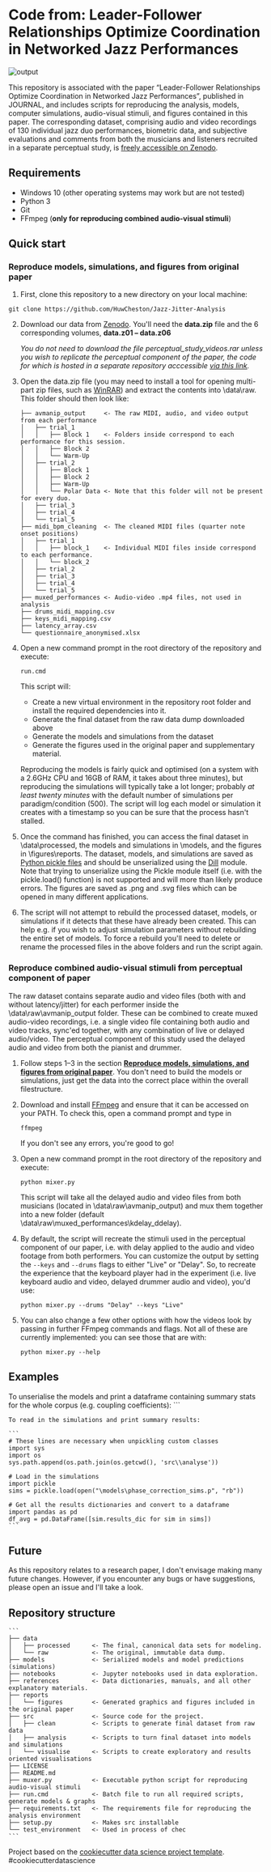 # Code from: Leader-Follower Relationships Optimize Coordination in Networked Jazz Performances
![output](https://user-images.githubusercontent.com/97224401/231712093-133cafa0-dffe-4a23-945d-5249c4385bab.gif)

This repository is associated with the paper “Leader-Follower Relationships Optimize Coordination in Networked Jazz Performances”, published in JOURNAL, and includes scripts for reproducing the analysis, models, computer simulations, audio-visual stimuli, and figures contained in this paper. The corresponding dataset, comprising audio and video recordings of 130 individual jazz duo performances, biometric data, and subjective evaluations and comments from both the musicians and listeners recruited in a separate perceptual study, is [freely accessible on Zenodo](https://doi.org/10.5281/zenodo.7773824).

## Requirements
- Windows 10 (other operating systems may work but are not tested)
- Python 3
- Git
- FFmpeg (**only for reproducing combined audio-visual stimuli**)

## Quick start
### Reproduce models, simulations, and figures from original paper
1. First, clone this repository to a new directory on your local machine:
```
git clone https://github.com/HuwCheston/Jazz-Jitter-Analysis
```

2. Download our data from [Zenodo](https://doi.org/10.5281/zenodo.7773824). You'll need the **data.zip** file and the 6 corresponding volumes, **data.z01 – data.z06**
    
    *You do not need to download the file perceptual_study_videos.rar unless you wish to replicate the perceptual component of the paper, the code for which is hosted in a separate repository acccessible [via this link](https://github.com/HuwCheston/2023-duo-success-analysis).*
    
3. Open the data.zip file (you may need to install a tool for opening multi-part zip files, such as [WinRAR](https://www.win-rar.com/)) and extract the contents into \data\raw. This folder should then look like:
    ```
    ├── avmanip_output     <- The raw MIDI, audio, and video output from each performance
    │   ├── trial_1  
    │   │   ├── Block 1    <- Folders inside correspond to each performance for this session.
    │   │   ├── Block 2
    │   │   └── Warm-Up
    │   ├── trial_2 
    │   │   ├── Block 1
    │   │   ├── Block 2
    │   │   ├── Warm-Up
    │   │   └── Polar Data <- Note that this folder will not be present for every duo.
    │   ├── trial_3
    │   ├── trial_4
    │   └── trial_5
    ├── midi_bpm_cleaning  <- The cleaned MIDI files (quarter note onset positions)
    │   ├── trial_1  
    │   │   ├── block_1    <- Individual MIDI files inside correspond to each performance.    
    │   │   └── block_2
    │   ├── trial_2
    │   ├── trial_3
    │   ├── trial_4
    │   └── trial_5
    ├── muxed_performances <- Audio-video .mp4 files, not used in analysis
    ├── drums_midi_mapping.csv
    ├── keys_midi_mapping.csv
    ├── latency_array.csv
    └── questionnaire_anonymised.xlsx    
    ```

4. Open a new command prompt in the root directory of the repository and execute:
    ```
    run.cmd
    ```

    This script will:
    - Create a new virtual environment in the repository root folder and install the required dependencies into it. 
    - Generate the final dataset from the raw data dump downloaded above
    - Generate the models and simulations from the dataset
    - Generate the figures used in the original paper and supplementary material. 
    
    Reproducing the models is fairly quick and optimised (on a system with a 2.6GHz CPU and 16GB of RAM, it takes about three minutes), but reproducing the simulations will typically take a lot longer; probably *at least twenty minutes* with the default number of simulations per paradigm/condition (500). The script will log each model or simulation it creates with a timestamp so you can be sure that the process hasn't stalled.
    
5. Once the command has finished, you can access the final dataset in \data\processed, the models and simulations in \models, and the figures in \figures\reports. The dataset, models, and simulations are saved as [Python pickle files](https://docs.python.org/3/library/pickle.html) and should be unserialized using the [Dill](https://dill.readthedocs.io/en/latest/) module. Note that trying to unserialize using the Pickle module itself (i.e. with the pickle.load() function) is not supported and will more than likely produce errors. The figures are saved as .png and .svg files which can be opened in many different applications.

6. The script will not attempt to rebuild the processed dataset, models, or simulations if it detects that these have already been created. This can help e.g. if you wish to adjust simulation parameters without rebuilding the entire set of models. To force a rebuild you'll need to delete or rename the processed files in the above folders and run the script again.

### Reproduce combined audio-visual stimuli from perceptual component of paper
The raw dataset contains separate audio and video files (both with and without latency/jitter) for each performer inside the \data\raw\avmanip_output folder. These can be combined to create muxed audio-video recordings, i.e. a single video file containing both audio and video tracks, sync'ed together, with any combination of live or delayed audio/video. The perceptual component of this study used the delayed audio and video from both the pianist and drummer.

1. Follow steps 1–3 in the section [**Reproduce models, simulations, and figures from original paper**](https://github.com/HuwCheston/Jazz-Jitter-Analysis/edit/main/README.md#reproduce-models-simulations-and-figures-from-original-paper). You don't need to build the models or simulations, just get the data into the correct place within the overall filestructure.

2. Download and install [FFmpeg](https://ffmpeg.org/) and ensure that it can be accessed on your PATH. To check this, open a command prompt and type in
    ```
    ffmpeg
    ```
    If you don't see any errors, you're good to go!

3. Open a new command prompt in the root directory of the repository and execute:
    ```
    python mixer.py
    ```
    
    This script will take all the delayed audio and video files from both musicians (located in \data\raw\avmanip_output) and mux them together into a new folder (default \data\raw\muxed_performances\kdelay_ddelay). 
    
4. By default, the script will recreate the stimuli used in the perceptual component of our paper, i.e. with delay applied to the audio and video footage from both performers. You can customize the output by setting the `--keys` and `--drums` flags to either "Live" or "Delay". So, to recreate the experience that the keyboard player had in the experiment (i.e. live keyboard audio and video, delayed drummer audio and video), you'd use:
   
    ```
    python mixer.py --drums "Delay" --keys "Live"
    ```
    
5. You can also change a few other options with how the videos look by passing in further FFmpeg commands and flags. Not all of these are currently implemented: you can see those that are with:
    
    ```
    python mixer.py --help
    ```    

## Examples
To unserialise the models and print a dataframe containing summary stats for the whole corpus (e.g. coupling coefficients):
    ```

    To read in the simulations and print summary results:

    ```
    # These lines are necessary when unpickling custom classes
    import sys
    import os
    sys.path.append(os.path.join(os.getcwd(), 'src\\analyse'))
    
    # Load in the simulations
    import pickle
    sims = pickle.load(open("\models\phase_correction_sims.p", "rb"))
    
    # Get all the results dictionaries and convert to a dataframe
    import pandas as pd
    df_avg = pd.DataFrame([sim.results_dic for sim in sims])
    ```


## Future

As this repository relates to a research paper, I don't envisage making many future changes. However, if you encounter any bugs or have suggestions, please open an issue and I'll take a look.

## Repository structure

    ```
    ├── data
    │   ├── processed      <- The final, canonical data sets for modeling.
    │   └── raw            <- The original, immutable data dump.
    ├── models             <- Serialized models and model predictions (simulations)
    ├── notebooks          <- Jupyter notebooks used in data exploration.
    ├── references         <- Data dictionaries, manuals, and all other explanatory materials.
    ├── reports            
    │   └── figures        <- Generated graphics and figures included in the original paper
    ├── src                <- Source code for the project.
    │   ├── clean          <- Scripts to generate final dataset from raw data
    │   ├── analysis       <- Scripts to turn final dataset into models and simulations
    │   └── visualise      <- Scripts to create exploratory and results oriented visualisations
    ├── LICENSE
    ├── README.md
    ├── muxer.py           <- Executable python script for reproducing audio-visual stimuli
    ├── run.cmd            <- Batch file to run all required scripts, generate models & graphs
    ├── requirements.txt   <- The requirements file for reproducing the analysis environment
    ├── setup.py           <- Makes src installable            
    └── test_environment   <- Used in process of chec
    ```

Project based on the [cookiecutter data science project template](https://drivendata.github.io/cookiecutter-data-science/). #cookiecutterdatascience
